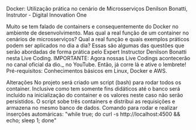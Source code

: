 Docker: Utilização prática no cenário de Microsserviços
Denilson Bonatti, Instrutor - Digital Innovation One

Muito se tem falado de containers e consequentemente do Docker no ambiente de desenvolvimento. Mas qual a real função de um container no cenários de microsserviços? Qual a real função e quais exemplos práticos podem ser aplicados no dia a dia? Essas são algumas das questões que serão abordadas de forma prática pelo Expert Instructor Denilson Bonatti nesta Live Coding. IMPORTANTE: Agora nossas Live Codings acontecerão no canal oficial da dio._ no YouTube. Então, já corre lá e ative o lembrete! Pré-requisitos: Conhecimentos básicos em Linux, Docker e AWS.

Alterações
No projeto será criado um script (bash) para rodar todos os container. Inclusive como tem somente fins didáticos até o banco será incluído na inicialização do container e os valores neste caso não serão persistidos. O script sobe três containers e distribui as requisições e armazena no mesmo banco de dados. Comando para rodar e realizar inserções automáricas: "while true; do curl -s http://localhost:4500 && echo; sleep 1; done"